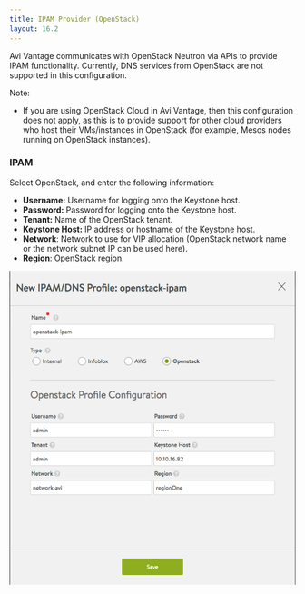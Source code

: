 ```yaml
---
title: IPAM Provider (OpenStack)
layout: 16.2
---
```

Avi Vantage communicates with OpenStack Neutron via APIs to provide IPAM functionality. Currently, DNS services from OpenStack are not supported in this configuration.

Note:

* If you are using OpenStack Cloud in Avi Vantage, then this configuration does not apply, as this is to provide support for other cloud providers who host their VMs/instances in OpenStack (for example, Mesos nodes running on OpenStack instances). 

### IPAM

Select OpenStack, and enter the following information:

* **Username:** Username for logging onto the Keystone host.
* **Password:** Password for logging onto the Keystone host.
* **Tenant:** Name of the OpenStack tenant.
* **Keystone Host:** IP address or hostname of the Keystone host.
* **Network**: Network to use for VIP allocation (OpenStack network name or the network subnet IP can be used here).
* **Region**: OpenStack region. 

<a href="img/openstack-network-name.png"><img class="aligncenter wp-image-10289" src="img/openstack-network-name.png" alt="openstack-network-name Avi Vantage OpenStack IPAM" width="515" height="553"></a>

